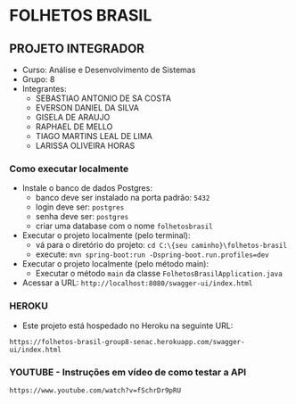 # FOLHETOS BRASIL
## PROJETO INTEGRADOR
- Curso: Análise e Desenvolvimento de Sistemas
- Grupo: 8
- Integrantes:
    - SEBASTIAO ANTONIO DE SA COSTA
    - EVERSON DANIEL DA SILVA
    - GISELA DE ARAUJO
    - RAPHAEL DE MELLO
    - TIAGO MARTINS LEAL DE LIMA
    - LARISSA OLIVEIRA HORAS

### Como executar localmente
- Instale o banco de dados Postgres:
    - banco deve ser instalado na porta padrão: `5432`
    - login deve ser: `postgres`
    - senha deve ser: `postgres`
    - criar uma database com o nome `folhetosbrasil`
- Executar o projeto localmente (pelo terminal):
    - vá para o diretório do projeto: `cd C:\{seu caminho}\folhetos-brasil`
    - execute: `mvn spring-boot:run -Dspring-boot.run.profiles=dev`
- Executar o projeto localmente (pelo método main):
    - Executar o método `main` da classe `FolhetosBrasilApplication.java`
- Acessar a URL: `http://localhost:8080/swagger-ui/index.html`
  
### HEROKU
- Este projeto está hospedado no Heroku na seguinte URL: 
```
https://folhetos-brasil-group8-senac.herokuapp.com/swagger-ui/index.html
```

### YOUTUBE - Instruções em vídeo de como testar a API
`https://www.youtube.com/watch?v=fSchrDr9pRU`